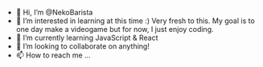 - 👋 Hi, I’m @NekoBarista
- 👀 I’m interested in learning at this time :)  Very fresh to this.  My goal is to one day make a videogame but for now, I just enjoy coding.
- 🌱 I’m currently learning JavaScript & React
- 💞️ I’m looking to collaborate on anything!
- 📫 How to reach me ...

<!---
NekoBarista/NekoBarista is a ✨ special ✨ repository because its `README.md` (this file) appears on your GitHub profile.
You can click the Preview link to take a look at your changes.
--->
